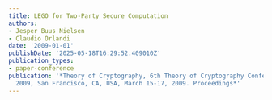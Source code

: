 ```yaml
---
title: LEGO for Two-Party Secure Computation
authors:
- Jesper Buus Nielsen
- Claudio Orlandi
date: '2009-01-01'
publishDate: '2025-05-18T16:29:52.409010Z'
publication_types:
- paper-conference
publication: '*Theory of Cryptography, 6th Theory of Cryptography Conference, TCC
  2009, San Francisco, CA, USA, March 15-17, 2009. Proceedings*'
---
```

